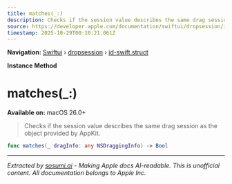 ```yaml
---
title: matches(_:)
description: Checks if the session value describes the same drag session as the object provided by AppKit.
source: https://developer.apple.com/documentation/swiftui/dropsession/id-swift.struct/matches(_:)
timestamp: 2025-10-29T00:10:21.061Z
---
```


**Navigation:** [Swiftui](/documentation/swiftui) › [dropsession](/documentation/swiftui/dropsession) › [id-swift.struct](/documentation/swiftui/dropsession/id-swift.struct)

**Instance Method**

# matches(_:)

**Available on:** macOS 26.0+

> Checks if the session value describes the same drag session as the object provided by AppKit.

```swift
func matches(_ dragInfo: any NSDraggingInfo) -> Bool
```

---

*Extracted by [sosumi.ai](https://sosumi.ai) - Making Apple docs AI-readable.*
*This is unofficial content. All documentation belongs to Apple Inc.*
